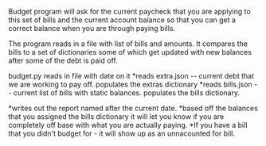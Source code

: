 Budget program will ask for the current paycheck that you are applying to this set of bills and the current account balance so that you can get a correct balance when you are through paying bills.

The program reads in a file with list of bills and amounts. It compares the bills to a set of dictionaries some of which get updated with new balances after some of the debt is paid off.

budget.py reads in file with date on it
*reads extra.json -- current debt that we are working to pay off. populates the extras dictionary
*reads bills.json -- current list of bills with static balances. populates the bills dictionary.

*writes out the report named after the current date.
*based off the balances that you assigned the bills dictionary it will let you know if you are completely off base with what you are actually paying.
*If you have a bill that you didn't budget for - it will show up as an unnacounted for bill.
